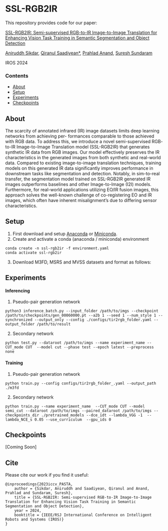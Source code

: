 # SSL-RGB2IR

This repository provides code for our paper:
 
[SSL-RGB2IR: Semi-supervised RGB-to-IR Image-to-Image Translation for Enhancing Vision Task Training in Semantic Segmentation and Object Detection
](link)

[Aniruddh Sikdar](https://www.linkedin.com/in/aniruddh-sikdar-723112b8/), [Qiranul Saadiyean*](https://www.linkedin.com/in/qsaddy/), [Prahlad Anand](https://www.linkedin.com/in/prahlad-anand), [Suresh Sundaram](https://aero.iisc.ac.in/people/suresh-sundaram/)

IROS 2024

 ### Contents

<div class="toc">
<ul>
<li><a href="#-ssl-rgb2ir">About</a></li>
<li><a href="#-setup">Setup</a></li>
<li><a href="#-experiments">Experiments</a></li>
<li><a href="#-checkpoints">Checkpoints</a></li>
</ul>
</div>

## About

The scarcity of annotated infrared (IR) image datasets limits deep learning networks from achieving per- formances comparable to those achieved with RGB data. To address this, we introduce a novel semi-supervised RGB- to-IR Image-to-Image Translation model (SSL-RGB2IR) that generates synthetic IR data from RGB images. Our model effectively preserves the IR characteristics in the generated images from both synthetic and real-world data. Compared to existing image-to-image translation techniques, training models on this generated IR data significantly improves performance in downstream tasks like segmentation and detection. Notably, in sim-to-real transfer, the segmentation model trained on SSL-RGB2IR generated IR images outperforms baselines and other Image-to-Image (I2I) models. Furthermore, for real-world applications utilizing EO/IR fusion images, this approach solves the well-known challenge of co-registering EO and IR images, which often have inherent misalignment’s due to differing sensor characteristics.

## Setup

1. First download and setup [Anaconda](https://docs.anaconda.com/anaconda/install/linux/) or [Miniconda](https://docs.conda.io/en/latest/miniconda.html).
2. Create and activate a conda (anaconda / miniconda) environment
```
conda create -n ssl-rgb2ir -f environment.yaml
conda activate ssl-rgb2ir
```

3. Download M3FD, MSRS and MVSS datasets and format as follows:

## Experiments

#### Inferencing 

1. Pseudo-pair generation network
```
python3 inference_batch.py --input_folder /path/to/imgs --checkpoint /path/to/checkpoints/gen_00060000.pt --a2b 1 --seed 1 --num_style 1 --synchronized --output_only --config ./configs/tir2rgb_folder.yaml --output_folder /path/to/result
```

2. Secondary network
```
python test.py --dataroot /path/to/imgs --name experiment_name --CUT_mode CUT  --model cut --phase test --epoch latest --preprocess none
```

#### Training

1. Pseudo-pair generation network
```
python train.py --config configs/tir2rgb_folder_.yaml --output_path ./m3fd
```

2. Secondary network
```
python train.py --name experiment_name  --CUT_mode CUT --model semi_cut --dataroot /path/to/imgs --paired_dataroot /path/to/imgs --checkpoints_dir ./pretrained_models --dce_idt --lambda_VGG -1  --lambda_NCE_s 0.05 --use_curriculum  --gpu_ids 0
```

## Checkpoints

[Coming Soon]


## Cite

Please cite our work if you find it useful:
```
@inproceedings{2023iccv_PASTA, 
    author = {Sikdar, Aniruddh and Saadiyean, Qiranul and Anand, Prahlad and Sundaram, Suresh},
    title = {SSL-RGB2IR: Semi-supervised RGB-to-IR Image-to-Image Translation for Enhancing Vision Task Training in Semantic Segmentation and Object Detection},
    year = 2024,
    booktitle = {IEEE/RSJ International Conference on Intelligent Robots and Systems (IROS)}
}
```
